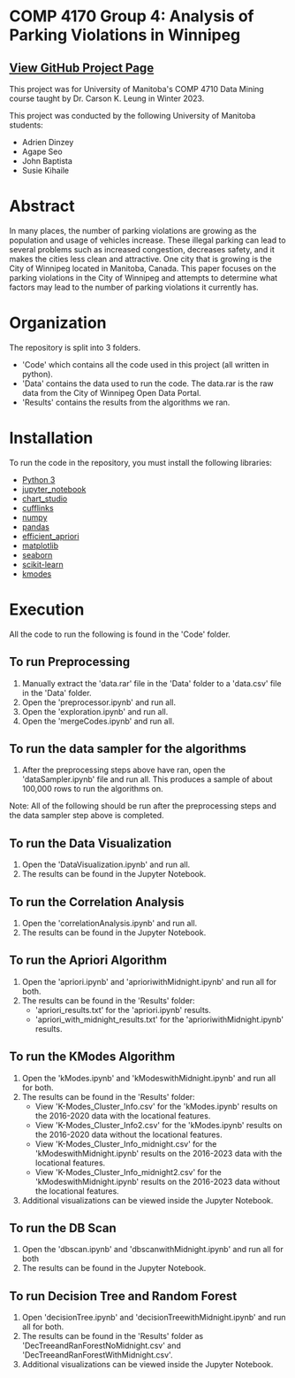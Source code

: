 # COMP 4170 Group 4: Analysis of Parking Violations in Winnipeg 
## [View GitHub Project Page](https://github.com/lovelyturtles/4710Project/)

This project was for University of Manitoba's COMP 4710 Data Mining course taught by Dr. Carson K. Leung in Winter 2023.

This project was conducted by the following University of Manitoba students:
- Adrien Dinzey
- Agape Seo
- John Baptista
- Susie Kihaile

# Abstract

In many places, the number of parking violations are growing as the population and usage of vehicles increase. These illegal parking can lead to several problems such as increased congestion, decreases safety, and it makes the cities less clean and attractive. One city that is growing is the City of Winnipeg located in Manitoba, Canada. This paper focuses on the parking violations in the City of Winnipeg and attempts to determine what factors may lead to the number of parking violations it currently has.

# Organization

The repository is split into 3 folders. 
- 'Code' which contains all the code used in this project (all written in python).
- 'Data' contains the data used to run the code. The data.rar is the raw data from the City of Winnipeg Open Data Portal.
- 'Results' contains the results from the algorithms we ran.

# Installation

To run the code in the repository, you must install the following libraries:
- [Python 3](https://www.python.org/downloads/)
- [jupyter_notebook](https://jupyter.org/install)
- [chart_studio](https://pypi.org/project/chart-studio/)
- [cufflinks](https://github.com/santosjorge/cufflinks)
- [numpy](https://numpy.org/install/)
- [pandas](https://pandas.pydata.org/getting_started.html)
- [efficient_apriori](https://pypi.org/project/efficient-apriori/)
- [matplotlib](https://matplotlib.org/stable/users/installing/index.html)
- [seaborn](https://seaborn.pydata.org/installing.html)
- [scikit-learn](https://scikit-learn.org/stable/install.html)
- [kmodes](https://pypi.org/project/kmodes/)

# Execution
All the code to run the following is found in the 'Code' folder.

## To run Preprocessing
1. Manually extract the 'data.rar' file in the 'Data' folder to a 'data.csv' file in the 'Data' folder.
2. Open the 'preprocessor.ipynb' and run all.
3. Open the 'exploration.ipynb' and run all.
4. Open the 'mergeCodes.ipynb' and run all.

## To run the data sampler for the algorithms
1. After the preprocessing steps above have ran, open the 'dataSampler.ipynb' file and run all. This produces a sample of about 100,000 rows to run the algorithms on.


Note: All of the following should be run after the preprocessing steps and the data sampler step above is completed. 
## To run the Data Visualization
1. Open the 'DataVisualization.ipynb' and run all.
2. The results can be found in the Jupyter Notebook.


## To run the Correlation Analysis
1. Open the 'correlationAnalysis.ipynb' and run all.
2. The results can be found in the Jupyter Notebook.


## To run the Apriori Algorithm
1. Open the 'apriori.ipynb' and 'aprioriwithMidnight.ipynb' and run all for both.
2. The results can be found in the 'Results' folder:
    - 'apriori_results.txt' for the 'apriori.ipynb' results.
    - 'apriori_with_midnight_results.txt' for the 'aprioriwithMidnight.ipynb' results.


## To run the KModes Algorithm
1. Open the 'kModes.ipynb' and 'kModeswithMidnight.ipynb' and run all for both.
2. The results can be found in the 'Results' folder:
    - View 'K-Modes_Cluster_Info.csv' for the 'kModes.ipynb' results on the 2016-2020 data with the locational features. 
    - View 'K-Modes_Cluster_Info2.csv' for the 'kModes.ipynb' results on the 2016-2020 data without the locational features.
    - View 'K-Modes_Cluster_Info_midnight.csv' for the 'kModeswithMidnight.ipynb' results on the 2016-2023 data with the locational features.
    - View 'K-Modes_Cluster_Info_midnight2.csv' for the 'kModeswithMidnight.ipynb' results on the 2016-2023 data without the locational features.
3. Additional visualizations can be viewed inside the Jupyter Notebook.


## To run the DB Scan
1. Open the 'dbscan.ipynb' and 'dbscanwithMidnight.ipynb' and run all for both
2. The results can be found in the Jupyter Notebook.


## To run Decision Tree and Random Forest
1. Open 'decisionTree.ipynb' and 'decisionTreewithMidnight.ipynb' and run all for both.
2. The results can be found in the 'Results' folder as 'DecTreeandRanForestNoMidnight.csv' and 'DecTreeandRanForestWithMidnight.csv'.
3. Additional visualizations can be viewed inside the Jupyter Notebook.
